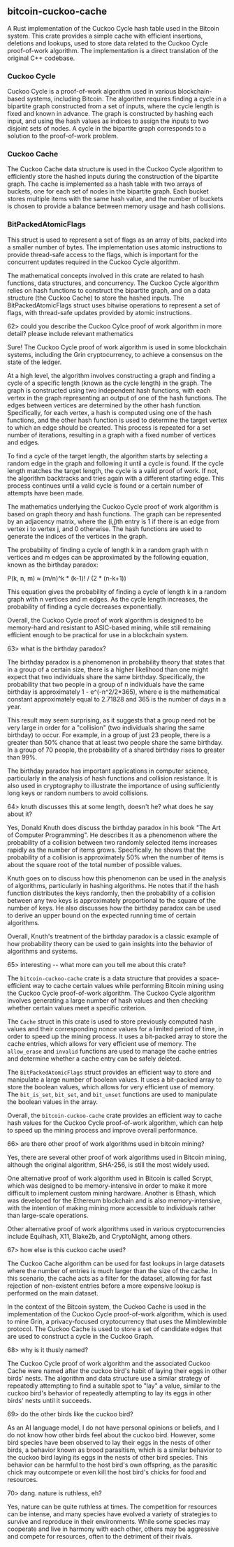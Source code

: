 ## bitcoin-cuckoo-cache

A Rust implementation of the Cuckoo Cycle hash
table used in the Bitcoin system. This crate
provides a simple cache with efficient insertions,
deletions and lookups, used to store data related
to the Cuckoo Cycle proof-of-work algorithm. The
implementation is a direct translation of the
original C++ codebase.

### Cuckoo Cycle

Cuckoo Cycle is a proof-of-work algorithm used in
various blockchain-based systems, including
Bitcoin. The algorithm requires finding a cycle in
a bipartite graph constructed from a set of
inputs, where the cycle length is fixed and known
in advance. The graph is constructed by hashing
each input, and using the hash values as indices
to assign the inputs to two disjoint sets of
nodes. A cycle in the bipartite graph corresponds
to a solution to the proof-of-work problem.

### Cuckoo Cache

The Cuckoo Cache data structure is used in the
Cuckoo Cycle algorithm to efficiently store the
hashed inputs during the construction of the
bipartite graph. The cache is implemented as
a hash table with two arrays of buckets, one for
each set of nodes in the bipartite graph. Each
bucket stores multiple items with the same hash
value, and the number of buckets is chosen to
provide a balance between memory usage and hash
collisions.

### BitPackedAtomicFlags

This struct is used to represent a set of flags as
an array of bits, packed into a smaller number of
bytes. The implementation uses atomic instructions
to provide thread-safe access to the flags, which
is important for the concurrent updates required
in the Cuckoo Cycle algorithm.

The mathematical concepts involved in this crate
are related to hash functions, data structures,
and concurrency. The Cuckoo Cycle algorithm relies
on hash functions to construct the bipartite
graph, and on a data structure (the Cuckoo Cache)
to store the hashed inputs. The
BitPackedAtomicFlags struct uses bitwise
operations to represent a set of flags, with
thread-safe updates provided by atomic
instructions.

62> could you describe the Cuckoo Cylce proof of
work algorithm in more detail? please include
relevant mathematics

Sure! The Cuckoo Cycle proof of work algorithm is
used in some blockchain systems, including the
Grin cryptocurrency, to achieve a consensus on the
state of the ledger.

At a high level, the algorithm involves
constructing a graph and finding a cycle of
a specific length (known as the cycle length) in
the graph. The graph is constructed using two
independent hash functions, with each vertex in
the graph representing an output of one of the
hash functions. The edges between vertices are
determined by the other hash
function. Specifically, for each vertex, a hash is
computed using one of the hash functions, and the
other hash function is used to determine the
target vertex to which an edge should be
created. This process is repeated for a set number
of iterations, resulting in a graph with a fixed
number of vertices and edges.

To find a cycle of the target length, the
algorithm starts by selecting a random edge in the
graph and following it until a cycle is found. If
the cycle length matches the target length, the
cycle is a valid proof of work. If not, the
algorithm backtracks and tries again with
a different starting edge. This process continues
until a valid cycle is found or a certain number
of attempts have been made.

The mathematics underlying the Cuckoo Cycle proof
of work algorithm is based on graph theory and
hash functions. The graph can be represented by an
adjacency matrix, where the (i,j)th entry is 1 if
there is an edge from vertex i to vertex j, and
0 otherwise. The hash functions are used to
generate the indices of the vertices in the graph.

The probability of finding a cycle of length k in
a random graph with n vertices and m edges can be
approximated by the following equation, known as
the birthday paradox:

P(k, n, m) ≈ (m/n)^k * (k-1)! / (2 * (n-k+1))

This equation gives the probability of finding
a cycle of length k in a random graph with
n vertices and m edges. As the cycle length
increases, the probability of finding a cycle
decreases exponentially.

Overall, the Cuckoo Cycle proof of work algorithm
is designed to be memory-hard and resistant to
ASIC-based mining, while still remaining efficient
enough to be practical for use in a blockchain
system.

63> what is the birthday paradox?

The birthday paradox is a phenomenon in
probability theory that states that in a group of
a certain size, there is a higher likelihood than
one might expect that two individuals share the
same birthday. Specifically, the probability that
two people in a group of n individuals have the
same birthday is approximately 1 - e^(-n^2/2*365),
where e is the mathematical constant approximately
equal to 2.71828 and 365 is the number of days in
a year.

This result may seem surprising, as it suggests
that a group need not be very large in order for
a "collision" (two individuals sharing the same
birthday) to occur. For example, in a group of
just 23 people, there is a greater than 50% chance
that at least two people share the same
birthday. In a group of 70 people, the probability
of a shared birthday rises to greater than 99%.

The birthday paradox has important applications in
computer science, particularly in the analysis of
hash functions and collision resistance. It is
also used in cryptography to illustrate the
importance of using sufficiently long keys or
random numbers to avoid collisions.

64> knuth discusses this at some length, doesn't
he? what does he say about it?

Yes, Donald Knuth does discuss the birthday
paradox in his book "The Art of Computer
Programming". He describes it as a phenomenon
where the probability of a collision between two
randomly selected items increases rapidly as the
number of items grows. Specifically, he shows that
the probability of a collision is approximately
50% when the number of items is about the square
root of the total number of possible values.

Knuth goes on to discuss how this phenomenon can
be used in the analysis of algorithms,
particularly in hashing algorithms. He notes that
if the hash function distributes the keys
randomly, then the probability of a collision
between any two keys is approximately proportional
to the square of the number of keys. He also
discusses how the birthday paradox can be used to
derive an upper bound on the expected running time
of certain algorithms.

Overall, Knuth's treatment of the birthday paradox
is a classic example of how probability theory can
be used to gain insights into the behavior of
algorithms and systems.

65> interesting -- what more can you tell me about
this crate?

The `bitcoin-cuckoo-cache` crate is a data
structure that provides a space-efficient way to
cache certain values while performing Bitcoin
mining using the Cuckoo Cycle proof-of-work
algorithm. The Cuckoo Cycle algorithm involves
generating a large number of hash values and then
checking whether certain values meet a specific
criterion.

The `Cache` struct in this crate is used to store
previously computed hash values and their
corresponding nonce values for a limited period of
time, in order to speed up the mining process. It
uses a bit-packed array to store the cache
entries, which allows for very efficient use of
memory. The `allow_erase` and `invalid` functions
are used to manage the cache entries and determine
whether a cache entry can be safely deleted.

The `BitPackedAtomicFlags` struct provides an
efficient way to store and manipulate a large
number of boolean values. It uses a bit-packed
array to store the boolean values, which allows
for very efficient use of memory. The
`bit_is_set`, `bit_set`, and `bit_unset` functions
are used to manipulate the boolean values in the
array.

Overall, the `bitcoin-cuckoo-cache` crate provides
an efficient way to cache hash values for the
Cuckoo Cycle proof-of-work algorithm, which can
help to speed up the mining process and improve
overall performance.

66> are there other proof of work algorithms used
in bitcoin mining?

Yes, there are several other proof of work
algorithms used in Bitcoin mining, although the
original algorithm, SHA-256, is still the most
widely used.

One alternative proof of work algorithm used in
Bitcoin is called Scrypt, which was designed to be
memory-intensive in order to make it more
difficult to implement custom mining
hardware. Another is Ethash, which was developed
for the Ethereum blockchain and is also
memory-intensive, with the intention of making
mining more accessible to individuals rather than
large-scale operations.

Other alternative proof of work algorithms used in
various cryptocurrencies include Equihash, X11,
Blake2b, and CryptoNight, among others.

67> how else is this cuckoo cache used?

The Cuckoo Cache algorithm can be used for fast
lookups in large datasets where the number of
entries is much larger than the size of the
cache. In this scenario, the cache acts as
a filter for the dataset, allowing for fast
rejection of non-existent entries before a more
expensive lookup is performed on the main dataset.

In the context of the Bitcoin system, the Cuckoo
Cache is used in the implementation of the Cuckoo
Cycle proof-of-work algorithm, which is used to
mine Grin, a privacy-focused cryptocurrency that
uses the Mimblewimble protocol. The Cuckoo Cache
is used to store a set of candidate edges that are
used to construct a cycle in the Cuckoo Graph.

68> why is it thusly named?

The Cuckoo Cycle proof of work algorithm and the
associated Cuckoo Cache were named after the
cuckoo bird's habit of laying their eggs in other
birds' nests. The algorithm and data structure use
a similar strategy of repeatedly attempting to
find a suitable spot to "lay" a value, similar to
the cuckoo bird's behavior of repeatedly
attempting to lay its eggs in other birds' nests
until it succeeds.

69> do the other birds like the cuckoo bird?

As an AI language model, I do not have personal
opinions or beliefs, and I do not know how other
birds feel about the cuckoo bird. However, some
bird species have been observed to lay their eggs
in the nests of other birds, a behavior known as
brood parasitism, which is a similar behavior to
the cuckoo bird laying its eggs in the nests of
other bird species. This behavior can be harmful
to the host bird's own offspring, as the parasitic
chick may outcompete or even kill the host bird's
chicks for food and resources.

70> dang. nature is ruthless, eh?

Yes, nature can be quite ruthless at times. The
competition for resources can be intense, and many
species have evolved a variety of strategies to
survive and reproduce in their environments. While
some species may cooperate and live in harmony
with each other, others may be aggressive and
compete for resources, often to the detriment of
their rivals.
